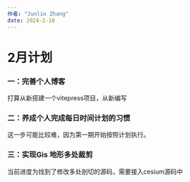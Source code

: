 ```yaml
---
作者: "Junlin Zhang"
date: 2024-2-18
---
```

# 2月计划  

### 一：完善个人博客  
打算从新搭建一个vitepress项目，从新编写
### 二：养成个人完成每日时间计划的习惯
这一步可能比较难，因为第一期开始按照计划执行。
### 三：实现Gis 地形多处裁剪
当前进度为找到了修改多处剖切的源码，需要接入cesium源码中